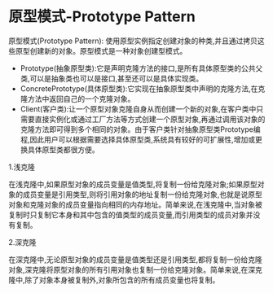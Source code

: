 # 原型模式-Prototype Pattern

原型模式\(Prototype Pattern\): 使用原型实例指定创建对象的种类,并且通过拷贝这些原型创建新的对象。原型模式是一种对象创建型模式。

* Prototype\(抽象原型类\):它是声明克隆方法的接口,是所有具体原型类的公共父类,可以是抽象类也可以是接口,甚至还可以是具体实现类。
* ConcretePrototype\(具体原型类\):它实现在抽象原型类中声明的克隆方法,在克隆方法中返回自己的一个克隆对象。
* Client\(客户类\):让一个原型对象克隆自身从而创建一个新的对象,在客户类中只需要直接实例化或通过工厂方法等方式创建一个原型对象,再通过调用该对象的克隆方法即可得到多个相同的对象。由于客户类针对抽象原型类Prototype编程,因此用户可以根据需要选择具体原型类,系统具有较好的可扩展性,增加或更换具体原型类都很方便。

1.浅克隆

在浅克隆中,如果原型对象的成员变量是值类型,将复制一份给克隆对象;如果原型对象的成员变量是引用类型,则将引用对象的地址复制一份给克隆对象,也就是说原型对象和克隆对象的成员变量指向相同的内存地址。简单来说,在浅克隆中,当对象被复制时只复制它本身和其中包含的值类型的成员变量,而引用类型的成员对象并没有复制。

2.深克隆

在深克隆中,无论原型对象的成员变量是值类型还是引用类型,都将复制一份给克隆对象,深克隆将原型对象的所有引用对象也复制一份给克隆对象。简单来说,在深克隆中,除了对象本身被复制外,对象所包含的所有成员变量也将复制。


